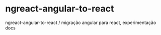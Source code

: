 # ngreact-angular-to-react
ngreact-angular-to-react / migração angular para react, experimentação docs
